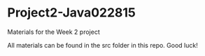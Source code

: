# Project2-Java022815
Materials for the Week 2 project

All materials can be found in the src folder in this repo.
Good luck!
